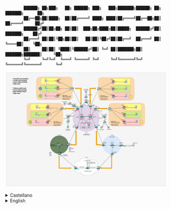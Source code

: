             ██████╗ ██╗███╗   ██╗ ██████╗ ███╗   ███╗███████╗██████╗ ██╗     ███████╗      ██╗
            ██╔══██╗██║████╗  ██║██╔════╝ ████╗ ████║██╔════╝██╔══██╗██║     ██╔════╝     ██╔╝
            ██████╔╝██║██╔██╗ ██║██║  ███╗██╔████╔██║█████╗  ██████╔╝██║     ███████╗    ██╔╝ 
            ██╔═══╝ ██║██║╚██╗██║██║   ██║██║╚██╔╝██║██╔══╝  ██╔═══╝ ██║     ╚════██║    ╚██╗ 
            ██║     ██║██║ ╚████║╚██████╔╝██║ ╚═╝ ██║███████╗██║     ███████╗███████║     ╚██╗
            ╚═╝     ╚═╝╚═╝  ╚═══╝ ╚═════╝ ╚═╝     ╚═╝╚══════╝╚═╝     ╚══════╝╚══════╝      ╚═╝

![Overview](files/project_overview.png?raw=true)

<details>
<summary>Castellano</summary>
<br>
> ! ESTE PROYECTO ESTA EN UNA FASE INCIAL, SEAN COMPASIVOS :P

## **Descarga del proyecto**: [mega link](https://mega.nz/file/BoRwjJxK#DwhA62e7TvCg0izRk30q9RUSukBwDu_csd54HdriO7g)
            
  Sobre este proyecto:
-
PMP tiene como objetivo ser un recurso de aprendizaje de código abierto, que ayude aquellos que buscan ver cómo funcionan los protocolos dentro de un entorno controlado y seguro. Este proyecto no es perfecto, no está hecho por profesionales, soy un estudiante que se encontró una curva de aprendizaje bastante inclinada cuando comenzo en el mundillo de las redes, y que quiere probeer de herramientas a aquellos que vienen detrás :)
Si tienes experiencia en este tema y hay algo que crees que está mal, hazmelo saber, el feedback siempre se agradece; si quieres colaborar de forma activa, eres bienvenido, ve a la sección de cómo publicar cambios para saber más.

El proyecto incluye 4 sistemas autónomos: (Esta descripción está incompleta, se añadirá una explicación detallada en el futuro)
> **ISP 55:** Este es el más complejo de los 4, solo permite el tráfico ipv4 de forma predeterminada, pero implementa túneles 6rd para permitir el tráfico ipv6.
> **ISP 2000:** Estos son los nuevos en la industria, solo permiten ipv6 de forma predeterminada, pero se implementan túneles ip4ip6.
> **ISP 3000:** Al igual que ISP 55, solo permiten el tráfico ipv4 de forma predeterminada, pero usando tuneles 6pe, el tráfico ipv6 puede atravesarlo.
> **ISP 100:** Este ISP que tiene como objetivo simular el resto de Internet.

El color del punto final indica:
> **Amarillo:** Cliente con dirección ipv4 pública.
> **Verde:** Cliente con dirección ipv4 privada (CGNAT).
> **Rojo:** Cliente con rango Ipv6 asignado.
> - Círculo verde: Túnel a través de CGNAT.
> - Círculo amarillo: Túnel con salida publica.
>
> **Círculo azul**: Cliente conectado a ISP 3000 mediante PPPoE.

Otras características son:
>Servidor dhcp centralizado, rbgp dual (el servidor dhcp también actúa como rbgp) 2 vpn separadas administradas por vrfs, encaminamiento por circuitos virtuales con mpls, y protocolos de encaminamiento como ospf, ibgp y ebgp.

Primeros pasos:
-
En primer lugar, necesitas [gns3](https://www.gns3.com/software/download) y el archivo del proyecto que se indica arriba. También se recomienda [wireshark](https://www.wireshark.org/download.html), ya que se puede usar de forma nativa en gns3 para analizar el tráfico.

Si esta es tu primera vez con gns3 y un proyecto de este tamaño, calma... pilla un café, y sientate comodo, gns3 se toma su tiempo para cargar y comenzar, así que no entres en pánico si no ves que las cosas se muevan al instante.. Gns3 tiene una arquitectura cliente-servidor, es por eso que quizás veas ventanas emergentes que intentan conectarse a un servidor en localhost.

Después de abrir el proyecto, cuando la ventana emergente de carga desaparezca, deberías estar listo para pulsar el botón de play (el verde en la parte superior izquierda) y los enlaces deberían comenzar a cambiar de rojo a verde. Lleva su tiempo, muchos protocolos que se ejecutan desde cold-start, así que espera unos minutos para asegurarte de que todo esté listo.

Pues ya tiene todas las interfaces con ips configuradas y sus tablas de rutas están llenas, es hora de jugar.
Primero puedes probar el camino más largo; desde una terminal de usuario final (haga doble clic en una PC verde, se debe abrir una terminal), escribe:

> **ping 50.0.0.2** (el servidor en la parte inferior)

Si no funciona, no te preocupes, ¿ves un mensaje "DDD" en el terminal de PC? Significa que el primer descubrimiento de dhcp falló, esto sucede porque el PC finaliza su configuración antes que el CPE, por lo que dhcp no se carga a tiempo. Para resolverlo solo escribe:
> **dhcp**

Si ahora ves DORA, significa que completó todos los pasos de descubrimiento, oferta, solicitud, reconocimiento, ahora puedes repetir el ping.
Si deseas analizar los paquetes en cualquier enlace (requiere wireshark), simplemente haz click derecho sobre él y haz clic en iniciar captura, debería aparecer una lupa sobre el enlace, recuerda que cerrar Wireshark no detiene la captura, si la lupa está ahí, la captura se está ejecutando y consumiendo recursos, recuarda esto, te salvará de crasheos inesperados.

Comandos básicos del terminal ios:
-
Si deseas profundizar, debe saber cómo usar el terminal ios, los aspectos más básicos son:
> **show ip interface brief** o **sh ip int b**
> **sh ip route**

Entrando al modo de configuración dglobal:
> **configurar terminal** o **conf t**

Pero la palabra clave más importante es "?", escribe "?" después de cualquier comando y obtendrá todas las opciones que puedes usar, usa ***enter*** y ***space*** para avanzar.

Revisar la configuración del router:
-
Para ver la configuración de cualquier router con el proyecto parado, puedes hacer click derecho en el router deseado e ir a "edit config". Si el proyecto se está ejecutando, también puedes escribir en el terminal:
> **show run** o **sh run**

y usa ***enter*** y ***space*** para avanzar.

Ttrabajando en:
-
- Permitir que los clientes tengan diferentes rangos de ipv6 asignados (lo que permite a las empresas tener rangos más grandes), implica la configuración de un túnel 6rd a una anycast en los border router.


TO-DO:
-
- Servidores DNS


Cómo publicar cambios:
-
(Trabajando en ello)
</details>

<details>
<summary>English</summary>
<br>
> ! THIS PROJECT IS IN A REALLY EARLY STAGE, PLEASE BE COMPASSIONATE :P

## **Download the project**: [mega link](https://mega.nz/file/BoRwjJxK#DwhA62e7TvCg0izRk30q9RUSukBwDu_csd54HdriO7g)
            
About this project:
- 
PMP aims to be an opensource learning resource, that helps new people to see how protocols operates inside a controlled and secure environment. This project is not perfect, is not made by professionals, I'm an student myself that found a fairly steep learning curve when I wanted to start in the world of networks, so I wanted to help others.
  
If you have experience in this topic, and there is something you think is wrong, please let me know, feedback is great; also if you want to collaborate, you are welcome, go to the how to publish changes section to know more.

The project includes 4 autonomous system: (This description is work in progress, an in depth explanation will be added)
> **ISP 55:** This is the more complex one, it only allow ipv4 traffic by default, but implements 6rd tunnels to allow ipv6 traffic. 
> **ISP 2000:** This are the new guys, they only allow ipv6 by default, but ip4ip6 tunnels are deployed.
> **ISP 3000:** Like ISP 55, they only allow ipv4 traffic by default, but using 6pe tunnels ipv6 traffic can go throw.
> **ISP 100:** This is a dual stack isp that aims to simulate the rest of internet.

The end-point color indicates:
> **Yellow:** Client with public ipv4 address.
> **Green:** Client with private ipv4 address (CGNAT).
> **Red:** Client with Ipv6 range assigned.
> - Green circle: Tunnel throw cgnat.
> - Yellow circle: Public tunnel.
> 
> **Blue circle**: Client connected to ISP 3000 throw PPPoE. 

Other features are:
>Cgnat on green endpoints, centraliced dhcp server, dual rbgp (the dhcp server also act as rbgp), PPPoE that allows ClientPPP to acces the ISP 3000 network, 2 separated vpns managed by vrfs, mpls, ospf, ibgp and ebgp. (Probably Im missing something)

Start walking around:
-
First of all, you need [gns3](https://www.gns3.com/software/download) and the file linked above. Also [wireshark](https://www.wireshark.org/download.html) is recomended, since it can be used natively in gns3 to analyze traffic.

If this is your first time with gns3 and a project of this size, stay calm... btw go take a coffee, it takes its time to load and start, so don't panic if you don't see things doing things instantly. Gns3 has a client-server arquitecture, thats why you see popups trying to connect to a server in localhost.

After opening the project, when the loading popup is gone, you should be ready to hit the play button (the green one on top left) and links should start to change from red to green. It takes a while, many protocols running from cold start, so give it a few minutes to make sure everything its ready.

So you have all interfaces with ips configured and your route tables are filled, its time to play.
First you can test the longest path; from an end user terminal (double click on a green PC, a terminal should open), write :

>  **ping 50.0.0.2** (the server at the bottom)

If it doesn't work, no worries, do you see a "DDD" message on the PC terminal? It means the first dhcp discovery failed, this happens due to the PC ending its configuration before the CPE does, so dhcp is not working on time. To solve it just write:
> **dhcp**

If you now see DORA, it means it compleated all the discovery, offer, request, ack steps, now you can repeated the ping.

If you want to analyze the packets in any link (wireshark required), just right click on it and click on start capture, a lens should appear over the link, remember that closing wireshark doest stop stop the capture, if the lens is there, wireshark is running and consuming resources, take care of that.

Basic ios terminal commands:
-
If you want to dig in, you need to now how to use the ios terminal, the most basics are:
> **show ip interface brief** or **sh ip in b**
> **show ip route**

Entering global config mode:
> **configure terminal** or **conf t**

But the most important keyword is "?", write "?" after any command and you will get all the options you have, use ***enter*** and ***space*** to advance. 

Review router configuration:
-
To check the configuration of any router with the project not running, you can right click on the desired router and go to edit config. If the project is running, you also can write:
> **show run**

and use ***enter*** and ***space*** to advance.

Currently working on:
-
- Allow clients to have different ipv6 ranges assigned (allowing companies to have bigger ranges), involves 6rd tunnel configuration with anycast to bot border routers.


TO-DO:
-
- DNS servers


How to publish changes:
-
(Working on this)
</details>
